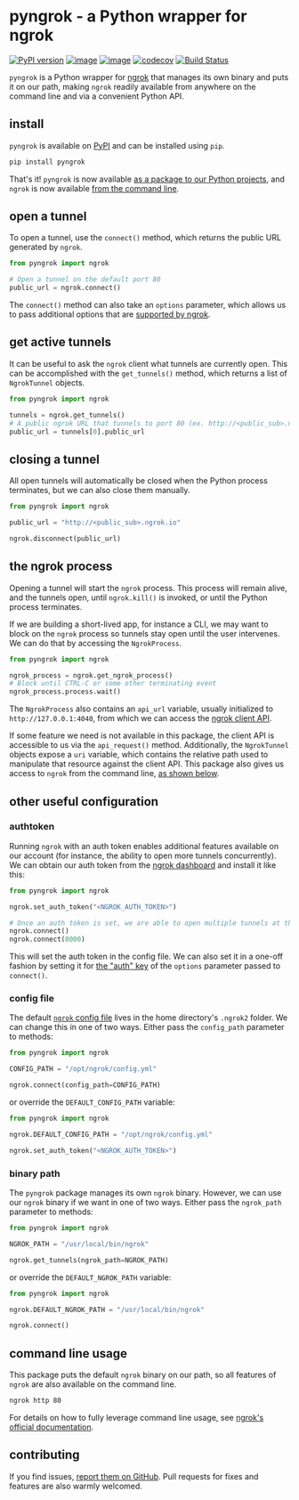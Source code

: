 # pyngrok - a Python wrapper for ngrok

[![PyPI version](https://badge.fury.io/py/pyngrok.svg)](https://badge.fury.io/py/pyngrok)
[![image](https://img.shields.io/pypi/pyversions/pyngrok.svg)](https://pypi.org/project/pyngrok/)
[![image](https://img.shields.io/pypi/implementation/pyngrok.svg)](https://pypi.org/project/pyngrok/)
[![codecov](https://codecov.io/gh/alexdlaird/pyngrok/branch/master/graph/badge.svg)](https://codecov.io/gh/alexdlaird/pyngrok)
[![Build Status](https://travis-ci.org/alexdlaird/pyngrok.svg?branch=master)](https://travis-ci.org/alexdlaird/pyngrok)

`pyngrok` is a Python wrapper for [ngrok](https://ngrok.com/) that manages its own binary and puts
it on our path, making `ngrok` readily available from anywhere on the command line and via a
convenient Python API.

## install

`pyngrok` is available on [PyPI](https://pypi.org/project/pyngrok/) and can be installed
using `pip`.

```sh
pip install pyngrok
```

That's it! `pyngrok` is now available [as a package to our Python projects](#open-a-tunnel),
and `ngrok` is now available [from the command line](#command-line-usage).

## open a tunnel

To open a tunnel, use the `connect()` method, which returns the public URL generated by `ngrok`.

```python
from pyngrok import ngrok

# Open a tunnel on the default port 80
public_url = ngrok.connect()
```

The `connect()` method can also take an `options` parameter, which allows us to pass additional
options that are [supported by ngrok](https://ngrok.com/docs#tunnel-definitions).

## get active tunnels

It can be useful to ask the `ngrok` client what tunnels are currently open. This can be
accomplished with the `get_tunnels()` method, which returns a list of `NgrokTunnel` objects.

```python
from pyngrok import ngrok

tunnels = ngrok.get_tunnels()
# A public ngrok URL that tunnels to port 80 (ex. http://<public_sub>.ngrok.io)
public_url = tunnels[0].public_url
```

## closing a tunnel

All open tunnels will automatically be closed when the Python process terminates, but we can
also close them manually.

```python
from pyngrok import ngrok

public_url = "http://<public_sub>.ngrok.io"

ngrok.disconnect(public_url)
```

## the ngrok process

Opening a tunnel will start the `ngrok` process. This process will remain alive, and the tunnels
open, until `ngrok.kill()` is invoked, or until the Python process terminates.

If we are building a short-lived app, for instance a CLI, we may want to block on the `ngrok`
process so tunnels stay open until the user intervenes. We can do that by accessing the `NgrokProcess`.

```python
from pyngrok import ngrok

ngrok_process = ngrok.get_ngrok_process()
# Block until CTRL-C or some other terminating event
ngrok_process.process.wait()
```

The `NgrokProcess` also contains an `api_url` variable, usually initialized to
`http://127.0.0.1:4040`, from which we can access the [ngrok client API](https://ngrok.com/docs#client-api).

If some feature we need is not available in this package, the client API is accessible to us via the
`api_request()` method. Additionally, the `NgrokTunnel` objects expose a `uri` variable, which contains
the relative path used to manipulate that resource against the client API. This package also gives us
access to `ngrok` from the command line, [as shown below](#command-line-usage).

## other useful configuration

### authtoken

Running `ngrok` with an auth token enables additional features available on our account (for
instance, the ability to open more tunnels concurrently). We can obtain our auth token from
the [ngrok dashboard](https://dashboard.ngrok.com) and install it like this:

```python
from pyngrok import ngrok

ngrok.set_auth_token("<NGROK_AUTH_TOKEN>")

# Once an auth token is set, we are able to open multiple tunnels at the same time
ngrok.connect()
ngrok.connect(8000)
```

This will set the auth token in the config file. We can also set it in a one-off fashion by
setting it for [the "auth" key](https://ngrok.com/docs#tunnel-definitions) of the `options` parameter
passed to `connect()`.

### config file

The default [`ngrok` config file](https://ngrok.com/docs#config) lives in the home
directory's `.ngrok2` folder. We can change this in one of two ways. Either pass the
`config_path` parameter to methods:

```python
from pyngrok import ngrok

CONFIG_PATH = "/opt/ngrok/config.yml"

ngrok.connect(config_path=CONFIG_PATH)
```

or override the `DEFAULT_CONFIG_PATH` variable:

```python
from pyngrok import ngrok

ngrok.DEFAULT_CONFIG_PATH = "/opt/ngrok/config.yml"

ngrok.set_auth_token("<NGROK_AUTH_TOKEN>")
```

### binary path

The `pyngrok` package manages its own `ngrok` binary. However, we can use our `ngrok` binary if we
want in one of two ways.  Either pass the `ngrok_path` parameter to methods:

```python
from pyngrok import ngrok

NGROK_PATH = "/usr/local/bin/ngrok"

ngrok.get_tunnels(ngrok_path=NGROK_PATH)
```

or override the `DEFAULT_NGROK_PATH` variable:

```python
from pyngrok import ngrok

ngrok.DEFAULT_NGROK_PATH = "/usr/local/bin/ngrok"

ngrok.connect()
```

## command line usage

This package puts the default `ngrok` binary on our path, so all features of `ngrok` are also
available on the command line.

```sh
ngrok http 80
```

For details on how to fully leverage command line usage, see [ngrok's official documentation](https://ngrok.com/docs).

## contributing

If you find issues, [report them on GitHub](https://github.com/alexdlaird/pyngrok/issues). Pull
requests for fixes and features are also warmly welcomed.
